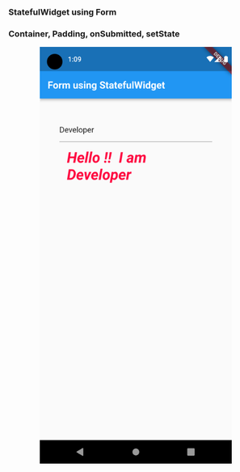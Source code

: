 ### StatefulWidget using Form
### Container, Padding, onSubmitted, setState
<p align="center">
  <img src="Screenshot.png" width="380" title="hover text">
</p>